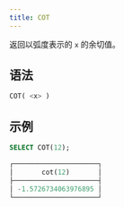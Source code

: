 ```yaml
---
title: COT
---
```


返回以弧度表示的 `x` 的余切值。

## 语法

```sql
COT( <x> )
```

## 示例

```sql
SELECT COT(12);

┌─────────────────────┐
│       cot(12)       │
├─────────────────────┤
│ -1.5726734063976895 │
└─────────────────────┘
```